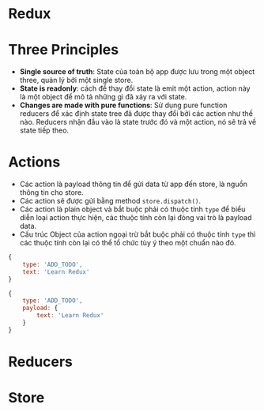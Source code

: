Redux
===

# Three Principles
- **Single source of truth**: State của toàn bộ app được lưu trong một object three, quản lý bởi một single store.
- **State is readonly**: cách để thay đổi state là emit một action, action này là một object để mô tả những gì đã xảy ra với state.
- **Changes are made with pure functions**: Sử dụng pure function reducers để xác định state tree đã được thay đổi bởi các action như thế nào. Reducers nhận đầu vào là state trước đó và một action, nó sẽ trả về state tiếp theo.

# Actions
- Các action là payload thông tin để gửi data từ app đến store, là nguồn thông tin cho store.
- Các action sẽ được gửi bằng method `store.dispatch()`.
- Các action là plain object và bắt buộc phải có thuộc tính `type` để biểu diễn loại action thực hiện, các thuộc tính còn lại đóng vai trò là payload data.
- Cấu trúc Object của action ngoại trừ bắt buộc phải có thuộc tính `type` thì các thuộc tính còn lại có thể tổ chức tùy ý theo một chuẩn nào đó.
```js
{
	type: 'ADD_TODO',
	text: 'Learn Redux'
}
```
```js
{
	type: 'ADD_TODO',
	payload: {
		text: 'Learn Redux'
	}
}
```

# Reducers

# Store
